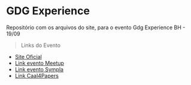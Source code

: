 # GDG Experience



Repositório com os arquivos do site, para o evento Gdg Experience BH - 19/09

> Links do Evento


* [Site Oficial]()
* [Link evento Meetup]()
* [Link evento Sympla]()
* [Link Caal4Papers]()

